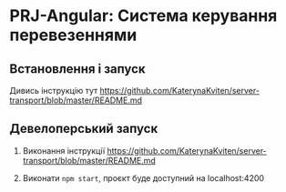 # PRJ-Angular: Система керування перевезеннями

## Встановлення і запуск

Дивись інструкцію тут https://github.com/KaterynaKviten/server-transport/blob/master/README.md

## Девелоперський запуск

1. Виконання інструкції https://github.com/KaterynaKviten/server-transport/blob/master/README.md

2. Виконати `npm start`, проєкт буде доступний на localhost:4200
